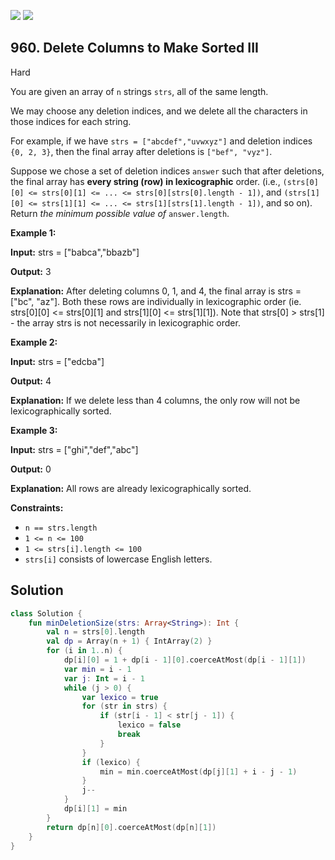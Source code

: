[![](https://img.shields.io/github/stars/javadev/LeetCode-in-Kotlin?label=Stars&style=flat-square)](https://github.com/javadev/LeetCode-in-Kotlin)
[![](https://img.shields.io/github/forks/javadev/LeetCode-in-Kotlin?label=Fork%20me%20on%20GitHub%20&style=flat-square)](https://github.com/javadev/LeetCode-in-Kotlin/fork)

## 960\. Delete Columns to Make Sorted III

Hard

You are given an array of `n` strings `strs`, all of the same length.

We may choose any deletion indices, and we delete all the characters in those indices for each string.

For example, if we have `strs = ["abcdef","uvwxyz"]` and deletion indices `{0, 2, 3}`, then the final array after deletions is `["bef", "vyz"]`.

Suppose we chose a set of deletion indices `answer` such that after deletions, the final array has **every string (row) in lexicographic** order. (i.e., `(strs[0][0] <= strs[0][1] <= ... <= strs[0][strs[0].length - 1])`, and `(strs[1][0] <= strs[1][1] <= ... <= strs[1][strs[1].length - 1])`, and so on). Return _the minimum possible value of_ `answer.length`.

**Example 1:**

**Input:** strs = ["babca","bbazb"]

**Output:** 3

**Explanation:** After deleting columns 0, 1, and 4, the final array is strs = ["bc", "az"]. Both these rows are individually in lexicographic order (ie. strs[0][0] <= strs[0][1] and strs[1][0] <= strs[1][1]). Note that strs[0] > strs[1] - the array strs is not necessarily in lexicographic order.

**Example 2:**

**Input:** strs = ["edcba"]

**Output:** 4

**Explanation:** If we delete less than 4 columns, the only row will not be lexicographically sorted.

**Example 3:**

**Input:** strs = ["ghi","def","abc"]

**Output:** 0

**Explanation:** All rows are already lexicographically sorted.

**Constraints:**

*   `n == strs.length`
*   `1 <= n <= 100`
*   `1 <= strs[i].length <= 100`
*   `strs[i]` consists of lowercase English letters.

## Solution

```kotlin
class Solution {
    fun minDeletionSize(strs: Array<String>): Int {
        val n = strs[0].length
        val dp = Array(n + 1) { IntArray(2) }
        for (i in 1..n) {
            dp[i][0] = 1 + dp[i - 1][0].coerceAtMost(dp[i - 1][1])
            var min = i - 1
            var j: Int = i - 1
            while (j > 0) {
                var lexico = true
                for (str in strs) {
                    if (str[i - 1] < str[j - 1]) {
                        lexico = false
                        break
                    }
                }
                if (lexico) {
                    min = min.coerceAtMost(dp[j][1] + i - j - 1)
                }
                j--
            }
            dp[i][1] = min
        }
        return dp[n][0].coerceAtMost(dp[n][1])
    }
}
```